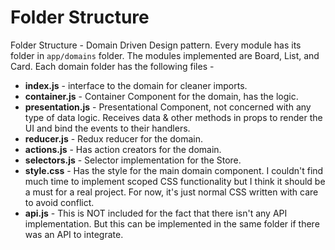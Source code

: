 # Folder Structure

Folder Structure - Domain Driven Design pattern. Every module has its folder in `app/domains` folder. The modules implemented are Board, List, and Card. Each domain folder has the following files -
  - **index.js** - interface to the domain for cleaner imports.
  - **container.js** - Container Component for the domain, has the logic.
  - **presentation.js** - Presentational Component, not concerned with any type of data logic. Receives data & other methods in props to render the UI and bind the events to their handlers.
  - **reducer.js** - Redux reducer for the domain.
  - **actions.js** - Has action creators for the domain.
  - **selectors.js** - Selector implementation for the Store.
  - **style.css** - Has the style for the main domain component. I couldn't find much time to implement scoped CSS functionality but I think it should be a must for a real project. For now, it's just normal CSS written with care to avoid conflict.
  - **api.js** - This is NOT included for the fact that there isn't any API implementation. But this can be implemented in the same folder if there was an API to integrate.
